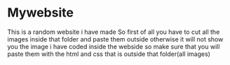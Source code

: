 # Mywebsite
This is a random website i have made 
So first of all you have to cut all the images inside that folder and paste them outside otherwise it will not show you
the image i have coded inside the webside so make sure that you will paste them with the html and css that is outside that folder(all images)
